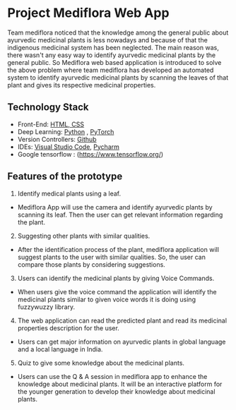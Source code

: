# Project Mediflora Web App 

Team mediflora noticed that the knowledge among the general public about ayurvedic medicinal plants is less nowadays and because of that the indigenous medicinal system has been neglected. The main reason was, there wasn't any easy way to identify ayurvedic medicinal plants by the general public. So Mediflora web based application is introduced to solve the above problem where team mediflora has developed an automated system to identify ayurvedic medicinal plants by scanning the leaves of that plant and gives its respective medicinal properties.

## Technology Stack

 - Front-End: [HTML, CSS](https://html.com/)
 - Deep Learning: [Python](https://www.python.org/) , [PyTorch](https://www.python.org/)
 - Version Controllers: [Github](https://github.com/)
 - IDEs: [Visual Studio Code](https://code.visualstudio.com/), [Pycharm](https://www.jetbrains.com/pycharm/)
 - Google tensorflow : (https://www.tensorflow.org/)
 
 ## Features of the prototype
 1.  Identify medical plants using a leaf.
    

-   Mediflora App will use the camera and identify ayurvedic plants by scanning its leaf. Then the user can get relevant information regarding the plant.
    

2.  Suggesting other plants with similar qualities.
    

-   After the identification process of the plant, mediflora application will suggest plants to the user with similar qualities. So, the user can compare those plants by considering suggestions.
    

3.  Users can identify the medicinal plants by giving Voice Commands.
    

-   When users give the voice command the application will identify the medicinal plants similar to given voice words it is doing using fuzzywuzzy library.
    

4.  The web application can read the predicted plant and read its medicinal properties description for the user.
    

-   Users can get major information on ayurvedic plants in global language and a local language in India.
    

5.  Quiz to give some knowledge about the medicinal plants.
    

-   Users can use the Q & A session in mediflora app to enhance the knowledge about medicinal plants. It will be an interactive platform for the younger generation to develop their knowledge about medicinal plants.







